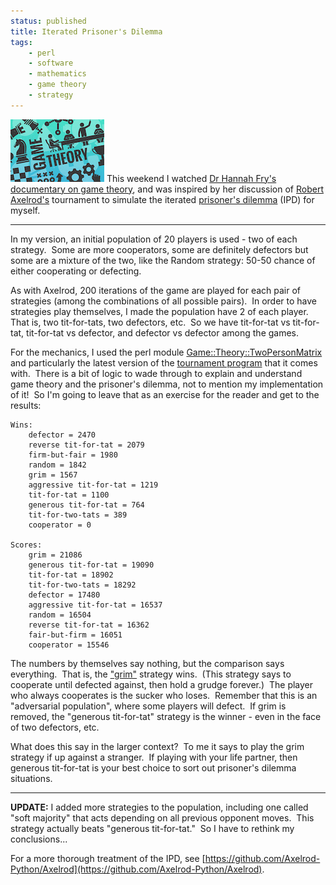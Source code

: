 ```yaml
---
status: published
title: Iterated Prisoner's Dilemma
tags:
    - perl
    - software
    - mathematics
    - game theory
    - strategy
---
```


![](game-theory.png)
This weekend I watched [Dr Hannah Fry's](http://www.hannahfry.co.uk/) [documentary on game theory](https://www.bbc.co.uk/programmes/b0b9zsfb), and was inspired by her discussion of [Robert Axelrod's](https://en.wikipedia.org/wiki/Robert_Axelrod) tournament to simulate the iterated [prisoner's dilemma](https://en.wikipedia.org/wiki/Prisoner%27s_dilemma) (IPD) for myself.

---

In my version, an initial population of 20 players is used - two of each strategy.  Some are more cooperators, some are definitely defectors but some are a mixture of the two, like the Random strategy: 50-50 chance of either cooperating or defecting.

As with Axelrod, 200 iterations of the game are played for each pair of strategies (among the combinations of all possible pairs).  In order to have strategies play themselves, I made the population have 2 of each player.  That is, two tit-for-tats, two defectors, etc.  So we have tit-for-tat vs tit-for-tat, tit-for-tat vs defector, and defector vs defector among the games.

For the mechanics, I used the perl module [Game::Theory::TwoPersonMatrix](https://metacpan.org/pod/Game::Theory::TwoPersonMatrix) and particularly the latest version of the [tournament program](https://github.com/ology/Game-Theory-TwoPersonMatrix/blob/master/eg/tournament) that it comes with.  There is a bit of logic to wade through to explain and understand game theory and the prisoner's dilemma, not to mention my implementation of it!  So I'm going to leave that as an exercise for the reader and get to the results:

    Wins:
        defector = 2470
        reverse tit-for-tat = 2079
        firm-but-fair = 1980
        random = 1842
        grim = 1567
        aggressive tit-for-tat = 1219
        tit-for-tat = 1100
        generous tit-for-tat = 764
        tit-for-two-tats = 389
        cooperator = 0

    Scores:
        grim = 21086
        generous tit-for-tat = 19090
        tit-for-tat = 18902
        tit-for-two-tats = 18292
        defector = 17480
        aggressive tit-for-tat = 16537
        random = 16504
        reverse tit-for-tat = 16362
        fair-but-firm = 16051
        cooperator = 15546

The numbers by themselves say nothing, but the comparison says everything.  That is, the ["grim"](https://en.wikipedia.org/wiki/Grim_trigger) strategy wins.  (This strategy says to cooperate until defected against, then hold a grudge forever.)  The player who always cooperates is the sucker who loses.  Remember that this is an "adversarial population", where some players will defect.  If grim is removed, the "generous tit-for-tat" strategy is the winner - even in the face of two defectors, etc.

What does this say in the larger context?  To me it says to play the grim strategy if up against a stranger.  If playing with your life partner, then generous tit-for-tat is your best choice to sort out prisoner's dilemma situations.

---

**UPDATE:** I added more strategies to the population, including one called "soft majority" that acts depending on all previous opponent moves.  This strategy actually beats "generous tit-for-tat."  So I have to rethink my conclusions...

For a more thorough treatment of the IPD, see [https://github.com/Axelrod-Python/Axelrod](https://github.com/Axelrod-Python/Axelrod).

